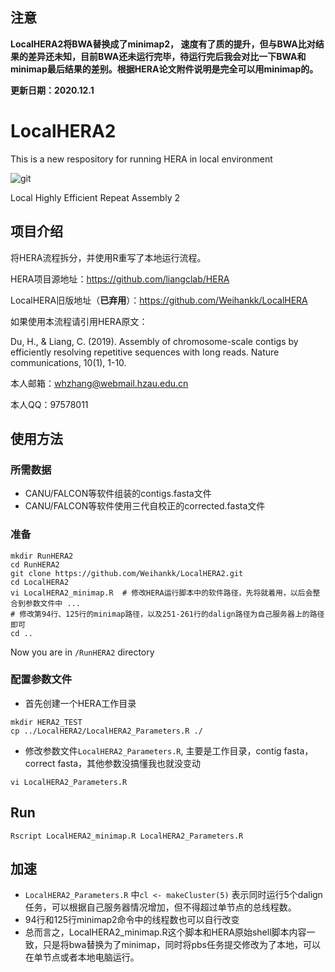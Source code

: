 ## 注意
**LocalHERA2将BWA替换成了minimap2， 速度有了质的提升，但与BWA比对结果的差异还未知，目前BWA还未运行完毕，待运行完后我会对比一下BWA和minimap最后结果的差别。根据HERA论文附件说明是完全可以用minimap的。**

**更新日期：2020.12.1**

# LocalHERA2
This is a new respository for running HERA in local environment

![git](https://img.shields.io/badge/HERA-Local-brightgreen) 

Local Highly Efficient Repeat Assembly 2 

## 项目介绍
将HERA流程拆分，并使用R重写了本地运行流程。

HERA项目源地址：https://github.com/liangclab/HERA

LocalHERA旧版地址（**已弃用**）：https://github.com/Weihankk/LocalHERA

如果使用本流程请引用HERA原文：

Du, H., & Liang, C. (2019). Assembly of chromosome-scale contigs by efficiently resolving repetitive sequences with long reads. Nature communications, 10(1), 1-10.

本人邮箱：whzhang@webmail.hzau.edu.cn

本人QQ：97578011


## 使用方法
### 所需数据
- CANU/FALCON等软件组装的contigs.fasta文件
- CANU/FALCON等软件使用三代自校正的corrected.fasta文件

### 准备
```
mkdir RunHERA2
cd RunHERA2
git clone https://github.com/Weihankk/LocalHERA2.git
cd LocalHERA2
vi LocalHERA2_minimap.R  # 修改HERA运行脚本中的软件路径，先将就着用，以后会整合到参数文件中 ...
# 修改第94行、125行的minimap路径，以及251-261行的dalign路径为自己服务器上的路径即可
cd ..
```
Now you are in `/RunHERA2` directory

### 配置参数文件
- 首先创建一个HERA工作目录
```
mkdir HERA2_TEST
cp ../LocalHERA2/LocalHERA2_Parameters.R ./
```
- 修改参数文件`LocalHERA2_Parameters.R`, 主要是工作目录，contig fasta， correct fasta，其他参数没搞懂我也就没变动
```
vi LocalHERA2_Parameters.R
```

## Run
```
Rscript LocalHERA2_minimap.R LocalHERA2_Parameters.R
```

## 加速
- `LocalHERA2_Parameters.R` 中`cl <- makeCluster(5)` 表示同时运行5个dalign任务，可以根据自己服务器情况增加，但不得超过单节点的总线程数。
-  94行和125行minimap2命令中的线程数也可以自行改变
- 总而言之，LocalHERA2_minimap.R这个脚本和HERA原始shell脚本内容一致，只是将bwa替换为了minimap，同时将pbs任务提交修改为了本地，可以在单节点或者本地电脑运行。 


